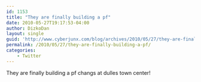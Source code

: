 ```yaml
---
id: 1153
title: "They are finally building a pf"
date: 2010-05-27T19:17:53-04:00
author: DizkoDan
layout: single
guid: 'http://www.cyberjunx.com/blog/archives/2010/05/27/they-are-finally-building-a-pf/'
permalink: /2010/05/27/they-are-finally-building-a-pf/
categories:
    - Twitter
---
```


They are finally building a pf changs at dulles town center!
